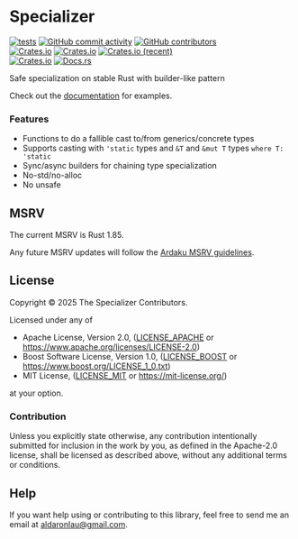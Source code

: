 # Specializer

[![tests](https://github.com/AldaronLau/specializer/actions/workflows/ci.yml/badge.svg)](https://github.com/AldaronLau/specializer/actions/workflows/ci.yml)
[![GitHub commit activity](https://img.shields.io/github/commit-activity/y/AldaronLau/specializer)](https://github.com/AldaronLau/specializer)
[![GitHub contributors](https://img.shields.io/github/contributors/AldaronLau/specializer)](https://github.com/AldaronLau/specializer/graphs/contributors)  
[![Crates.io](https://img.shields.io/crates/v/specializer)](https://crates.io/crates/specializer)
[![Crates.io](https://img.shields.io/crates/d/specializer)](https://crates.io/crates/specializer)
[![Crates.io (recent)](https://img.shields.io/crates/dr/specializer)](https://crates.io/crates/specializer)  
[![Crates.io](https://img.shields.io/crates/l/specializer)](https://github.com/search?q=repo%3AAldaronLau%2Fspecializer+path%3A**%2FLICENSE*&type=code)
[![Docs.rs](https://docs.rs/specializer/badge.svg)](https://docs.rs/specializer/)
 
Safe specialization on stable Rust with builder-like pattern 

Check out the [documentation] for examples.

### Features

 - Functions to do a fallible cast to/from generics/concrete types
 - Supports casting with `'static` types and `&T` and `&mut T` types
   `where T: 'static`
 - Sync/async builders for chaining type specialization
 - No-std/no-alloc
 - No unsafe

## MSRV

The current MSRV is Rust 1.85.

Any future MSRV updates will follow the [Ardaku MSRV guidelines].

## License

Copyright © 2025 The Specializer Contributors.

Licensed under any of
 - Apache License, Version 2.0, ([LICENSE\_APACHE] or
   <https://www.apache.org/licenses/LICENSE-2.0>)
 - Boost Software License, Version 1.0, ([LICENSE\_BOOST] or
   <https://www.boost.org/LICENSE_1_0.txt>)
 - MIT License, ([LICENSE\_MIT] or <https://mit-license.org/>)

at your option.

### Contribution

Unless you explicitly state otherwise, any contribution intentionally submitted
for inclusion in the work by you, as defined in the Apache-2.0 license, shall be
licensed as described above, without any additional terms or conditions.

## Help

If you want help using or contributing to this library, feel free to send me an
email at <aldaronlau@gmail.com>.

[Ardaku MSRV guidelines]: https://github.com/ardaku/.github/blob/v1/profile/MSRV.md
[LICENSE\_APACHE]: https://github.com/AldaronLau/specializer/blob/v0/LICENSE_APACHE
[LICENSE\_BOOST]: https://github.com/AldaronLau/specializer/blob/v0/LICENSE_BOOST
[LICENSE\_MIT]: https://github.com/AldaronLau/specializer/blob/v0/LICENSE_MIT
[documentation]: https://docs.rs/specializer
